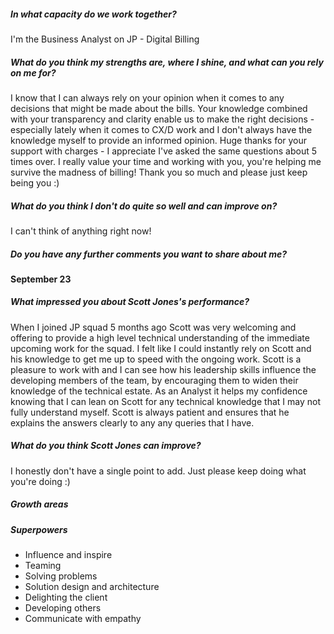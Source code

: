 ##### In what capacity do we work together?

I'm the Business Analyst on JP - Digital Billing

##### What do you think my strengths are, where I shine, and what can you rely on me for?

I know that I can always rely on your opinion when it comes to any decisions that might be made about the bills. Your knowledge combined with your transparency and clarity enable us to make the right decisions - especially lately when it comes to CX/D work and I don't always have the knowledge myself to provide an informed opinion. Huge thanks for your support with charges - I appreciate I've asked the same questions about 5 times over. I really value your time and working with you, you're helping me survive the madness of billing! Thank you so much and please just keep being you :)

##### What do you think I don't do quite so well and can improve on?
I can't think of anything right now!

##### Do you have any further comments you want to share about me?

#### September 23
##### What impressed you about Scott Jones's performance?
When I joined JP squad 5 months ago Scott was very welcoming and offering to provide a high level technical understanding of the immediate upcoming work for the squad. I felt like I could instantly rely on Scott and his knowledge to get me up to speed with the ongoing work. Scott is a pleasure to work with and I can see how his leadership skills influence the developing members of the team, by encouraging them to widen their knowledge of the technical estate. As an Analyst it helps my confidence knowing that I can lean on Scott for any technical knowledge that I may not fully understand myself. Scott is always patient and ensures that he explains the answers clearly to any any queries that I have.
##### What do you think Scott Jones can improve?
I honestly don't have a single point to add. Just please keep doing what you're doing :)

##### Growth areas

##### Superpowers

- Influence and inspire
- Teaming
- Solving problems
- Solution design and architecture
- Delighting the client
- Developing others
- Communicate with empathy